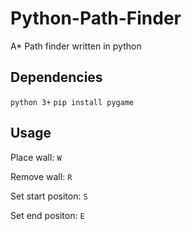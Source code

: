 # Python-Path-Finder
A* Path finder written in python

## Dependencies
`python 3+`
`pip install pygame`

## Usage
Place wall: `W`

Remove wall: `R`

Set start positon: `S`

Set end positon: `E`
